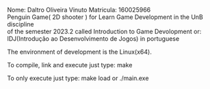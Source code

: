<p>
	Nome: Daltro Oliveira Vinuto
	Matricula: 160025966
	<br>
	Penguin Game( 2D shooter ) for Learn Game Development in the UnB discipline<br>
	of the semester 2023.2 called Introduction to Game Devolopment or:<br>
	IDJ(Introdução ao Desenvolvimento de Jogos) in portuguese<br>
</p>


<p>
	The environment of development is the Linux(x64). 
</p>

<p>
	To compile, link and execute just type: make
</p>

<p>
		To only execute just type: make load or ./main.exe
</p>